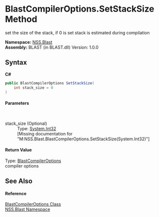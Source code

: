 # BlastCompilerOptions.SetStackSize Method 
 

set the size of the stack, if 0 is set stack is estimated during compilation

**Namespace:**&nbsp;<a href="N_NSS_Blast">NSS.Blast</a><br />**Assembly:**&nbsp;BLAST (in BLAST.dll) Version: 1.0.0

## Syntax

**C#**<br />
``` C#
public BlastCompilerOptions SetStackSize(
	int stack_size = 0
)
```


#### Parameters
&nbsp;<dl><dt>stack_size (Optional)</dt><dd>Type: <a href="https://docs.microsoft.com/dotnet/api/system.int32" target="_blank" rel="noopener noreferrer">System.Int32</a><br />\[Missing <param name="stack_size"/> documentation for "M:NSS.Blast.BlastCompilerOptions.SetStackSize(System.Int32)"\]</dd></dl>

#### Return Value
Type: <a href="T_NSS_Blast_BlastCompilerOptions">BlastCompilerOptions</a><br />compiler options

## See Also


#### Reference
<a href="T_NSS_Blast_BlastCompilerOptions">BlastCompilerOptions Class</a><br /><a href="N_NSS_Blast">NSS.Blast Namespace</a><br />